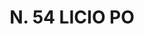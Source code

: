 ---
title: "N. 54 LICIO PO"
plant-name: "N. 54"
plant-number: "054"
plant-xml: "/assets/xml/plant054.xml"
plant-img1: "/assets/img/plant054_verso.jpg"
plant-img2: "/assets/img/plant054.jpg"
plant-title: "N. 54 LICIO PO"
plant-taxon-link: ""
plant-taxon-link: ""
layout: single-xml
---